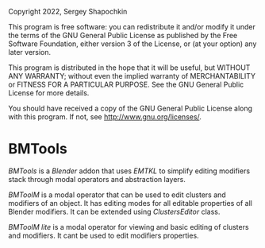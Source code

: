 Copyright 2022, Sergey Shapochkin

 This program is free software: you can redistribute it and/or modify
 it under the terms of the GNU General Public License as published by
 the Free Software Foundation, either version 3 of the License, or
 (at your option) any later version.

 This program is distributed in the hope that it will be useful,
 but WITHOUT ANY WARRANTY; without even the implied warranty of
 MERCHANTABILITY or FITNESS FOR A PARTICULAR PURPOSE.  See the
 GNU General Public License for more details.

 You should have received a copy of the GNU General Public License
 along with this program.  If not, see <http://www.gnu.org/licenses/>.

BMTools
=======

_BMTools_ is a _Blender_ addon that uses _EMTKL_ to simplify editing
modifiers stack through modal operators and abstraction layers.

_BMToolM_ is a modal operator that can be used to edit clusters
and modifiers of an object. It has editing modes for
all editable properties of all Blender modifiers.
It can be extended using _ClustersEditor_ class.

_BMToolM_ _lite_ is a modal operator for viewing and basic editing
of clusters and modifiers.
It cant be used to edit modifiers properties.
